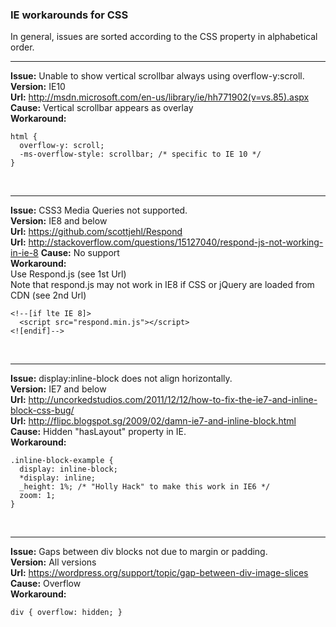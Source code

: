 ### IE workarounds for CSS

In general, issues are sorted according to the CSS property in alphabetical order.
<br /><hr />
**Issue:** Unable to show vertical scrollbar always using overflow-y:scroll.<br />
**Version:** IE10<br />
**Url:** http://msdn.microsoft.com/en-us/library/ie/hh771902(v=vs.85).aspx<br />
**Cause:** Vertical scrollbar appears as overlay<br />
**Workaround:**<br />
```
html {
  overflow-y: scroll;
  -ms-overflow-style: scrollbar; /* specific to IE 10 */
}
```
<br /><hr />
**Issue:** CSS3 Media Queries not supported.<br />
**Version:** IE8 and below<br />
**Url:** https://github.com/scottjehl/Respond<br />
**Url:** http://stackoverflow.com/questions/15127040/respond-js-not-working-in-ie-8
**Cause:** No support<br />
**Workaround:**<br />
Use Respond.js (see 1st Url)<br>
Note that respond.js may not work in IE8 if CSS or jQuery are loaded from CDN (see 2nd Url)
```
<!--[if lte IE 8]>
  <script src="respond.min.js"></script>
<![endif]-->
```
<br /><hr />
**Issue:** display:inline-block does not align horizontally.<br />
**Version:** IE7 and below<br />
**Url:** http://uncorkedstudios.com/2011/12/12/how-to-fix-the-ie7-and-inline-block-css-bug/<br />
**Url:** http://flipc.blogspot.sg/2009/02/damn-ie7-and-inline-block.html<br />
**Cause:** Hidden "hasLayout" property in IE.<br />
**Workaround:**<br />
```
.inline-block-example {
  display: inline-block;
  *display: inline;
  _height: 1%; /* "Holly Hack" to make this work in IE6 */
  zoom: 1;
}
```
<br /><hr />
**Issue:** Gaps between div blocks not due to margin or padding.<br />
**Version:** All versions<br />
**Url:** https://wordpress.org/support/topic/gap-between-div-image-slices<br />
**Cause:** Overflow<br />
**Workaround:**<br />
```
div { overflow: hidden; }
```
